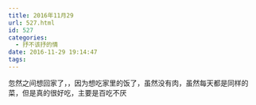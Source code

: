 ```yaml
---
title: 2016年11月29
url: 527.html
id: 527
categories:
  - 抒不该抒的情
date: 2016-11-29 19:14:47
tags:
---
```


忽然之间想回家了，，因为想吃家里的饭了，虽然没有肉，虽然每天都是同样的菜，但是真的很好吃，主要是百吃不厌